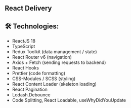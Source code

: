 ## React Delivery
 
## 🛠 Technologies:
- ReactJS 18
- TypeScript
- Redux Toolkit (data management / state)
- React Router v6 (navigation)
- Axios + Fetch (sending requests to backend)
- React Hooks
- Prettier (code formatting)
- CSS-Modules / SCSS (styling)
- React Content Loader (skeleton loading)
- React Pagination
- Lodash.Debounce
- Code Splitting, React Loadable, useWhyDidYouUpdate
